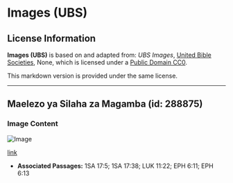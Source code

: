 # Images (UBS)

## License Information

**Images (UBS)** is based on and adapted from: _UBS Images_, [United Bible Societies](https://unitedbiblesocieties.org/), None, which is licensed under a [Public Domain CC0](https://creativecommons.org/public-domain/cc0/).

This markdown version is provided under the same license.



--------------------------------

## Maelezo ya Silaha za Magamba (id: 288875)

### Image Content

![Image](https://cdn.aquifer.bible/aquifer-content/resources/Media/WEB-0389_scale_armor_detail.jpg)

[link](https://cdn.aquifer.bible/aquifer-content/resources/Media/WEB-0389_scale_armor_detail.jpg)

* **Associated Passages:** 1SA 17:5; 1SA 17:38; LUK 11:22; EPH 6:11; EPH 6:13

